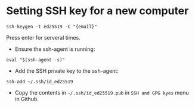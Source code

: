 # Setting SSH key for a new computer
```
ssh-keygen -t ed25519 -C "{email}"
```
Press enter for serveral times.

* Ensure the ssh-agent is running:
```
eval "$(ssh-agent -s)"
```
* Add the SSH private key to the ssh-agent:
```
ssh-add ~/.ssh/id_ed25519
```

* Copy the contents in `~/.ssh/id_ed25519.pub` in `SSH and GPG kyes` menu in Github.
